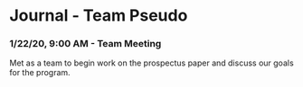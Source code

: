 # Journal - Team Pseudo

### 1/22/20, 9:00 AM - Team Meeting
Met as a team to begin work on the prospectus paper and discuss our goals for the program. 
